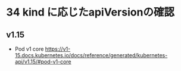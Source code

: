 # 34 kind に応じたapiVersionの確認

## v1.15 
- Pod v1 core
https://v1-15.docs.kubernetes.io/docs/reference/generated/kubernetes-api/v1.15/#pod-v1-core

